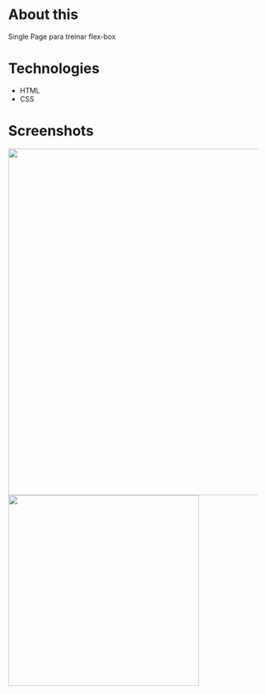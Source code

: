 # About this

Single Page para treinar flex-box

# Technologies

- HTML
- CSS

# Screenshots

<div>
<img src="https://user-images.githubusercontent.com/76229106/136710909-557b6a8e-6eed-49d5-bbe8-e21a4cbc247c.gif" width=700px/>
<img src="https://user-images.githubusercontent.com/76229106/136710921-8695c152-d35c-4860-bc99-410f7c49b7a6.gif" height=385px/>
</div>
